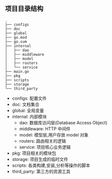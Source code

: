 ## 项目目录结构
```
.
├── configs
├── doc
├── global
├── go.mod
├── go.sum
├── internal
│   ├── dao
│   ├── middleware
│   ├── model
│   ├── routers
│   └── service
├── main.go
├── pkg
├── scripts
├── storage
└── third_party
```
* configs: 配置文件
* doc: 文档集合
* global: 全局变量
* internal: 内部模块
    * dao: 数据库访问层(Database Access Object)
    * middleware: HTTP 中间件
    * model: 模型层,用户存放 model 对象
    * routers: 路由相关的逻辑
    * service: 项目核心业务逻辑
* pkg: 项目相关的模块包
* storage: 项目生成的临时文件
* scripts: 各类构建,安装,分析等操作的脚本
* third_party: 第三方的资源工具
 
